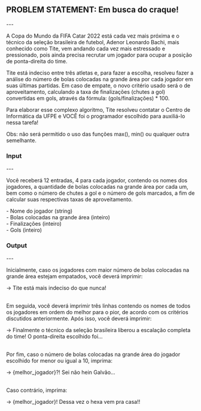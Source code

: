 <h2>PROBLEM STATEMENT: Em busca do craque!</h2>
---
<p>A Copa do Mundo da FIFA Catar 2022 está cada vez mais próxima e o técnico da seleção brasileira de futebol, Adenor Leonardo Bachi, mais conhecido como Tite, vem andando cada vez mais estressado e pressionado, pois ainda precisa recrutar um jogador para ocupar a posição de ponta-direita do time.</p>
<p>Tite está indeciso entre três atletas e, para fazer a escolha, resolveu fazer a análise do número de bolas colocadas na grande área por cada jogador em suas últimas partidas. Em caso de empate, o novo critério usado será o de aproveitamento, calculando a taxa de finalizações (chutes a gol) convertidas em gols, através da fórmula: (gols/finalizações) * 100.</p>
<p>Para elaborar esse complexo algoritmo, Tite resolveu contatar o Centro de Informática da UFPE e VOCÊ foi o programador escolhido para auxiliá-lo nessa tarefa!</p>
<p>Obs: não será permitido o uso das funções max(), min() ou qualquer outra semelhante.</p>
<h3>Input</h3>
---
<p>Você receberá 12 entradas, 4 para cada jogador, contendo os nomes dos jogadores, a quantidade de bolas colocadas na grande área por cada um, bem como o número de chutes a gol e o número de gols marcados, a fim de calcular suas respectivas taxas de aproveitamento.</p>
- Nome do jogador (string) 
<br/>
- Bolas colocadas na grande área (inteiro)
<br/>
- Finalizações (inteiro)
<br/>
- Gols (inteiro)
<h3>Output</h3>
---
<p>Inicialmente, caso os jogadores com maior número de bolas colocadas na grande área estejam empatados, você deverá imprimir:</p>
-> Tite está mais indeciso do que nunca!
<br/><br/>
<p>Em seguida, você deverá imprimir três linhas contendo os nomes de todos os jogadores em ordem do melhor para o pior, de acordo com os critérios discutidos anteriormente. Após isso, você deverá imprimir:</p>
-> Finalmente o técnico da seleção brasileira liberou a escalação completa do time! O ponta-direita escolhido foi…
<br/><br/>
<p>Por fim, caso o número de bolas colocadas na grande área do jogador escolhido for menor ou igual a 10, imprima:</p>
-> {melhor_jogador}?! Sei não hein Galvão…
<br/><br/>
<p>Caso contrário, imprima:</p>
-> {melhor_jogador}! Dessa vez o hexa vem pra casa!!